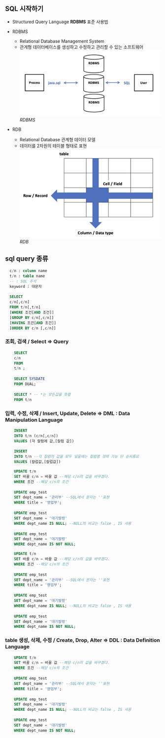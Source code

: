 ## SQL 시작하기

- Structured Query Language <b>RDBMS</b> 표준 사용법  
  
- RDBMS
  - Relational Database Management System 
  - 관게형 데이터베이스를 생성하고 수정하고 관리할 수 있는 소프트웨어
    ![](./images/RDBMS.png)*RDBMS*

- RDB
  - Relational Database 관계형 데이터 모델
  - 데이터를 2차원의 테이블 형태로 표현
    ![](./images/RDB.png)*RDB*

## sql query 종류

  ```sql
    c/n : column name
    t/n : table name
    -- : SQL 주석
    keyword : 대문자

    SELECT
    c/n[,c/n]
    FROM t/n[,t/n]
    [WHERE 조건[AND 조건]]
    [GROUP BY c/n[,c/n]]
    [HAVING 조건[AND 조건]]
    [ORDER BY c/n [,c/n]]
  ```

  ### 조회, 검색 / Select ⇒ Query

  ```sql
      SELECT 
      c/n
      FROM 
      t/n ;

      SELECT SYSDATE 
      FROM DUAL;

      SELECT * -- *는 모든값을 뜻함
      FROM t/n 
  ```

  ### 입력, 수정, 삭제 / Insert, Update, Delete ⇒ DML : Data Manipulation Language

  ```sql
      INSERT
      INTO t/n (c/n[,c/n])
      VALUES (각 칼럼에 값,[칼럼 값])

      INSERT
      INTO t/n --각 칼럼의 값을 모두 넣을때는 칼럼명 생략 가능 단 순서중요
      VALUES (칼럽값,[칼럽값]) 
  ```

  ```sql
      UPDATE t/n
      SET 바꿀 c/n = 바꿀 값 --해당 c/n의 값을 바꾸겠다.
      WHERE 조건 --해당 c/n의 조건

      UPDATE emp_test
      SET dept_name = '관리부' --SQL에서 문자는 ''표현
      WHERE title = '영업부';

      UPDATE emp_test
      SET dept_name = '대기발령'
      WHERE dept_name IS NULL; --NULL의 비교는 false , IS 사용

      UPDATE emp_test
      SET dept_name = '대기발령'
      WHERE dept_name IS NOT NULL;
  ```

  ```sql
      UPDATE t/n
      SET 바꿀 c/n = 바꿀 값 --해당 c/n의 값을 바꾸겠다.
      WHERE 조건 --해당 c/n의 조건

      UPDATE emp_test
      SET dept_name = '관리부' --SQL에서 문자는 ''표현
      WHERE title = '영업부';

      UPDATE emp_test
      SET dept_name = '대기발령'
      WHERE dept_name IS NULL; --NULL의 비교는 false , IS 사용

      UPDATE emp_test
      SET dept_name = '대기발령'
      WHERE dept_name IS NOT NULL;
  ```
  
  ### table 생성, 삭제, 수정 / Create, Drop, Alter ⇒ DDL : Data Definition Language

  ```sql
      UPDATE t/n
      SET 바꿀 c/n = 바꿀 값 --해당 c/n의 값을 바꾸겠다.
      WHERE 조건 --해당 c/n의 조건

      UPDATE emp_test
      SET dept_name = '관리부' --SQL에서 문자는 ''표현
      WHERE title = '영업부';

      UPDATE emp_test
      SET dept_name = '대기발령'
      WHERE dept_name IS NULL; --NULL의 비교는 false , IS 사용

      UPDATE emp_test
      SET dept_name = '대기발령'
      WHERE dept_name IS NOT NULL;      
  ```